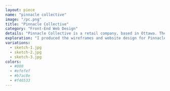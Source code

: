 ```yaml
---
layout: piece
name: "pinnacle collective"
image: "/pc.png"
title: "Pinnacle Collective"
category: "Front-End Web Design"
details: "Pinnacle Collective is a retail company, based in Ottawa. They provide various clothing collections for both men and women. More specifically young individuals and creatives who want to express themselves through the brands style."
exploration: "I produced the wireframes and website design for Pinnacle Collective. The client had asked for a simple and monochromatic style, with a gold accent color. He also wanted it to portray a sophisticated but chic tone. His inspiration was influenced by stompinggrounds.com for reference."
variations:
  - sketch-1.jpg
  - sketch-2.jpg
  - sketch-3.jpg
colors:
  - #000
  - #efefef
  - #b7ac8e
  - #f46533
---
```

